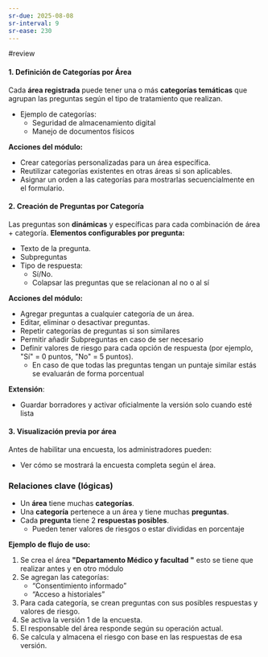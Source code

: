 ```yaml
---
sr-due: 2025-08-08
sr-interval: 9
sr-ease: 230
---
```


#review 
#### 1. **Definición de Categorías por Área**
Cada **área registrada** puede tener una o más **categorías temáticas** que agrupan las preguntas según el tipo de tratamiento que realizan. 
+ Ejemplo de categorías:
	- Seguridad de almacenamiento digital
	- Manejo de documentos físicos

**Acciones del módulo:**
- Crear categorías personalizadas para un área específica.
- Reutilizar categorías existentes en otras áreas si son aplicables.
- Asignar un orden a las categorías para mostrarlas secuencialmente en el formulario.
#### 2. **Creación de Preguntas por Categoría**
Las preguntas son **dinámicas** y específicas para cada combinación de área + categoría.
**Elementos configurables por pregunta:**
- Texto de la pregunta.
- Subpreguntas
- Tipo de respuesta:
    - Sí/No.
    - Colapsar las preguntas que se relacionan al no o al sí

**Acciones del módulo:**
- Agregar preguntas a cualquier categoría de un área.
- Editar, eliminar o desactivar preguntas.
- Repetir categorías de preguntas si son similares
- Permitir añadir Subpreguntas en caso de ser necesario
- Definir valores de riesgo para cada opción de respuesta (por ejemplo, "Sí" = 0 puntos, "No" = 5 puntos).
	- En caso de que todas las preguntas tengan un puntaje similar estás se evaluarán de forma porcentual

**Extensión**:
- Guardar borradores y activar oficialmente la versión solo cuando esté lista
#### 3. **Visualización previa por área**
Antes de habilitar una encuesta, los administradores pueden:
- Ver cómo se mostrará la encuesta completa según el área.
### Relaciones clave (lógicas)
- Un **área** tiene muchas **categorías**.
- Una **categoría** pertenece a un área y tiene muchas **preguntas**.
- Cada **pregunta** tiene 2 **respuestas posibles**.
	- Pueden tener valores de riesgos o estar divididas en porcentaje

**Ejemplo de flujo de uso:**
1. Se crea el área **"Departamento Médico y facultad "** esto se tiene que realizar antes y en otro módulo
2. Se agregan las categorías:
    - “Consentimiento informado”
    - “Acceso a historiales”
3. Para cada categoría, se crean preguntas con sus posibles respuestas y valores de riesgo.
4. Se activa la versión 1 de la encuesta.
5. El responsable del área responde según su operación actual.
6. Se calcula y almacena el riesgo con base en las respuestas de esa versión.